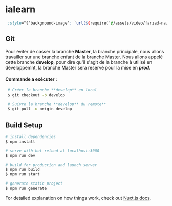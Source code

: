 # ialearn

```css
 :style="{'background-image': `url(${require('@/assets/video/farzad-nazifi-p-xSl33Wxyc-unsplash.jpg')})`}"
```

## Git

Pour éviter de casser la branche **Master**, la branche principale, nous allons travailler sur une branche enfant de la branche Master.
Nous allons appelé cette branche **develop**, pour dire qu'il s'agit de la branche à utilisé en développemnt, la branche Master sera reservé pour la mise en ***prod***.

#### Commande a exécuter :

```bash
 # Créer la branche **develop** en local
 $ git checkout -b develop
 
 # Suivre la branche **develop** du remote**
 $ git pull -u origin develop
```

## Build Setup

```bash
# install dependencies
$ npm install

# serve with hot reload at localhost:3000
$ npm run dev

# build for production and launch server
$ npm run build
$ npm run start

# generate static project
$ npm run generate
```

For detailed explanation on how things work, check out [Nuxt.js docs](https://nuxtjs.org).
